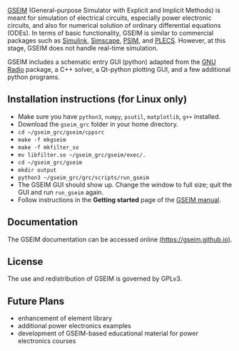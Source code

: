 
[GSEIM](https://arxiv.org/abs/2204.12924)
(General-purpose Simulator with Explicit and Implicit
Methods) is meant for simulation of electrical circuits,
especially power electronic circuits, and also for numerical
solution of ordinary differential equations (ODEs). In terms of
basic functionality, GSEIM is similar to commercial packages such as
[Simulink](https://in.mathworks.com/products/simulink.html),
[Simscape](https://in.mathworks.com/products/simscape.html),
[PSIM](https://powersimtech.com/products/psim/capabilities-applications/),
and
[PLECS](https://www.plexim.com/).
However, at this stage, GSEIM does not handle real-time simulation.

GSEIM includes a schematic entry GUI (python) adapted from the
[GNU Radio](https://www.gnuradio.org//) package, a C++ solver,
a Qt-python plotting GUI, and a few additional python programs.

## Installation instructions (for Linux only)

- Make sure you have ```python3```, ```numpy```, ```psutil```,
  ```matplotlib```, ``` g++ ``` installed.
- Download the ```gseim_grc``` folder in your home directory.
- ```cd ~/gseim_grc/gseim/cppsrc```
- ```make -f mkgseim```
- ```make -f mkfilter_so```
- ```mv libfilter.so ~/gseim_grc/gseim/exec/.```
- ```cd ~/gseim_grc/gseim```
- ```mkdir output```
- ```python3 ~/gseim_grc/grc/scripts/run_gseim```
- The GSEIM GUI should show up. Change the window to full size;
  quit the GUI and run ```run_gseim``` again.
- Follow instructions in the **Getting started** page of the
  [GSEIM manual](https://gseim.github.io).

## Documentation

The GSEIM documentation can be accessed
online [(https://gseim.github.io)](https://gseim.github.io).

## License

The use and redistribution of GSEIM is governed by GPLv3.

## Future Plans

- enhancement of element library
- additional power electronics examples
- development of GSEIM-based educational material for power electronics
  courses
